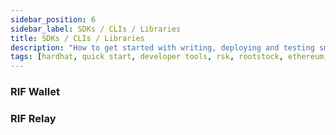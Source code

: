 ```yaml
---
sidebar_position: 6
sidebar_label: SDKs / CLIs / Libraries
title: SDKs / CLIs / Libraries
description: "How to get started with writing, deploying and testing smart contracts on Rootstock using Hardhat." 
tags: [hardhat, quick start, developer tools, rsk, rootstock, ethereum, dApps, smart contracts]
---
```


### RIF Wallet

### RIF Relay
